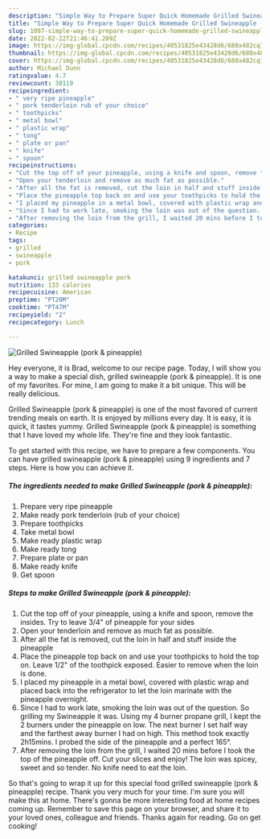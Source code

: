 ```yaml
---
description: "Simple Way to Prepare Super Quick Homemade Grilled Swineapple (pork &amp;amp; pineapple)"
title: "Simple Way to Prepare Super Quick Homemade Grilled Swineapple (pork &amp;amp; pineapple)"
slug: 1097-simple-way-to-prepare-super-quick-homemade-grilled-swineapple-pork-and-amp-pineapple
date: 2022-02-22T21:46:41.209Z
image: https://img-global.cpcdn.com/recipes/40531825e43428d6/680x482cq70/grilled-swineapple-pork-pineapple-recipe-main-photo.jpg
thumbnail: https://img-global.cpcdn.com/recipes/40531825e43428d6/680x482cq70/grilled-swineapple-pork-pineapple-recipe-main-photo.jpg
cover: https://img-global.cpcdn.com/recipes/40531825e43428d6/680x482cq70/grilled-swineapple-pork-pineapple-recipe-main-photo.jpg
author: Michael Dunn
ratingvalue: 4.7
reviewcount: 30119
recipeingredient:
- " very ripe pineapple"
- " pork tenderloin rub of your choice"
- " toothpicks"
- " metal bowl"
- " plastic wrap"
- " tong"
- " plate or pan"
- " knife"
- " spoon"
recipeinstructions:
- "Cut the top off of your pineapple, using a knife and spoon, remove the insides. Try to leave 3/4&#34; of pineapple for your sides"
- "Open your tenderloin and remove as much fat as possible."
- "After all the fat is removed, cut the loin in half and stuff inside the pineapple"
- "Place the pineapple top back on and use your toothpicks to hold the top on. Leave 1/2&#34; of the toothpick exposed. Easier to remove when the loin is done."
- "I placed my pineapple in a metal bowl, covered with plastic wrap and placed back into the refrigerator to let the loin marinate with the pineapple overnight."
- "Since I had to work late, smoking the loin was out of the question. So grilling my Swineapple it was. Using my 4 burner propane grill, I kept the 2 burners under the pineapple on low. The next burner I set half way and the farthest away burner I had on high. This method took exactly 2h15mins. I probed the side of the pineapple and a perfect 165°."
- "After removing the loin from the grill, I waited 20 mins before I took the top of the pineapple off. Cut your slices and enjoy! The loin was spicey, sweet and so tender. No knife need to eat the loin."
categories:
- Recipe
tags:
- grilled
- swineapple
- pork

katakunci: grilled swineapple pork 
nutrition: 133 calories
recipecuisine: American
preptime: "PT20M"
cooktime: "PT47M"
recipeyield: "2"
recipecategory: Lunch

---
```



![Grilled Swineapple (pork &amp; pineapple)](https://img-global.cpcdn.com/recipes/40531825e43428d6/680x482cq70/grilled-swineapple-pork-pineapple-recipe-main-photo.jpg)

Hey everyone, it is Brad, welcome to our recipe page. Today, I will show you a way to make a special dish, grilled swineapple (pork &amp; pineapple). It is one of my favorites. For mine, I am going to make it a bit unique. This will be really delicious.



Grilled Swineapple (pork &amp; pineapple) is one of the most favored of current trending meals on earth. It is enjoyed by millions every day. It is easy, it is quick, it tastes yummy. Grilled Swineapple (pork &amp; pineapple) is something that I have loved my whole life. They're fine and they look fantastic.


To get started with this recipe, we have to prepare a few components. You can have grilled swineapple (pork &amp; pineapple) using 9 ingredients and 7 steps. Here is how you can achieve it.

<!--inarticleads1-->

##### The ingredients needed to make Grilled Swineapple (pork &amp; pineapple):

1. Prepare  very ripe pineapple
1. Make ready  pork tenderloin (rub of your choice)
1. Prepare  toothpicks
1. Take  metal bowl
1. Make ready  plastic wrap
1. Make ready  tong
1. Prepare  plate or pan
1. Make ready  knife
1. Get  spoon




<!--inarticleads2-->

##### Steps to make Grilled Swineapple (pork &amp; pineapple):

1. Cut the top off of your pineapple, using a knife and spoon, remove the insides. Try to leave 3/4&#34; of pineapple for your sides
1. Open your tenderloin and remove as much fat as possible.
1. After all the fat is removed, cut the loin in half and stuff inside the pineapple
1. Place the pineapple top back on and use your toothpicks to hold the top on. Leave 1/2&#34; of the toothpick exposed. Easier to remove when the loin is done.
1. I placed my pineapple in a metal bowl, covered with plastic wrap and placed back into the refrigerator to let the loin marinate with the pineapple overnight.
1. Since I had to work late, smoking the loin was out of the question. So grilling my Swineapple it was. Using my 4 burner propane grill, I kept the 2 burners under the pineapple on low. The next burner I set half way and the farthest away burner I had on high. This method took exactly 2h15mins. I probed the side of the pineapple and a perfect 165°.
1. After removing the loin from the grill, I waited 20 mins before I took the top of the pineapple off. Cut your slices and enjoy! The loin was spicey, sweet and so tender. No knife need to eat the loin.




So that's going to wrap it up for this special food grilled swineapple (pork &amp; pineapple) recipe. Thank you very much for your time. I'm sure you will make this at home. There's gonna be more interesting food at home recipes coming up. Remember to save this page on your browser, and share it to your loved ones, colleague and friends. Thanks again for reading. Go on get cooking!

